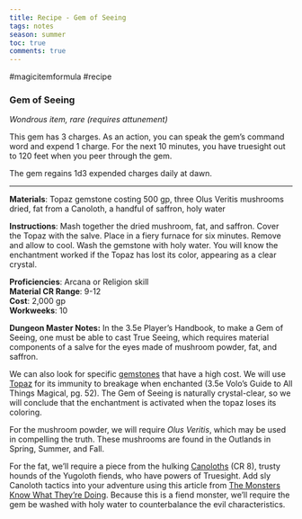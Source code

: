 ---title: Recipe - Gem of Seeingtags: notesseason: summertoc: truecomments: true---
#magicitemformula #recipe 
### Gem of Seeing

_Wondrous item, rare (requires attunement)_  

This gem has 3 charges. As an action, you can speak the gem’s command word and expend 1 charge. For the next 10 minutes, you have truesight out to 120 feet when you peer through the gem.  
  
The gem regains 1d3 expended charges daily at dawn.

---

**Materials**: Topaz gemstone costing 500 gp, three Olus Veritis mushrooms dried, fat from a Canoloth, a handful of saffron, holy water

**Instructions**: Mash together the dried mushroom, fat, and saffron. Cover the Topaz with the salve. Place in a fiery furnace for six minutes. Remove and allow to cool. Wash the gemstone with holy water. You will know the enchantment worked if the Topaz has lost its color, appearing as a clear crystal.

**Proficiencies**: Arcana or Religion skill  
**Material CR Range**: 9-12  
**Cost**: 2,000 gp  
**Workweeks**: 10

**Dungeon Master Notes:** In the 3.5e Player’s Handbook, to make a Gem of Seeing, one must be able to cast True Seeing, which requires material components of a salve for the eyes made of mushroom powder, fat, and saffron. 

We can also look for specific [gemstones](https://forgottenrealms.fandom.com/wiki/Category:Gems) that have a high cost. We will use [Topaz](https://forgottenrealms.fandom.com/wiki/Topaz) for its immunity to breakage when enchanted (3.5e Volo’s Guide to All Things Magical, pg. 52). The Gem of Seeing is naturally crystal-clear, so we will conclude that the enchantment is activated when the topaz loses its coloring.

For the mushroom powder, we will require _Olus Veritis_, which may be used in compelling the truth. These mushrooms are found in the Outlands in Spring, Summer, and Fall. 

For the fat, we’ll require a piece from the hulking [Canoloths](https://forgottenrealms.fandom.com/wiki/Canoloth) (CR 8), trusty hounds of the Yugoloth fiends, who have powers of Truesight. Add sly Canoloth tactics into your adventure using this article from [The Monsters Know What They’re Doing](http://themonstersknow.com/yugoloth-tactics-canoloths/). Because this is a fiend monster, we’ll require the gem be washed with holy water to counterbalance the evil characteristics.
